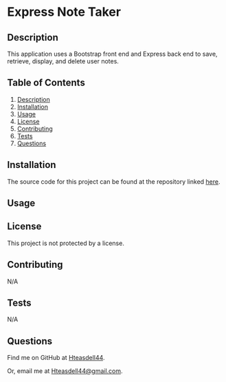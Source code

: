 # Express Note Taker


## Description

This application uses a Bootstrap front end and Express back end to save, retrieve, display, and delete user notes.

## Table of Contents

1. [Description](#description)
2. [Installation](#installation)
3. [Usage](#usage)
4. [License](#license)
5. [Contributing](#contributing)
6. [Tests](#tests)
7. [Questions](#questions)

## Installation

The source code for this project can be found at the repository linked [here](https://github.com/Hteasdell44/express-note-taker).

## Usage



## License

This project is not protected by a license.

## Contributing

N/A

## Tests

N/A

## Questions

Find me on GitHub at [Hteasdell44](https://github.com/Hteasdell44).

Or, email me at [Hteasdell44@gmail.com](mailto:Hteasdell44@gmail.com).